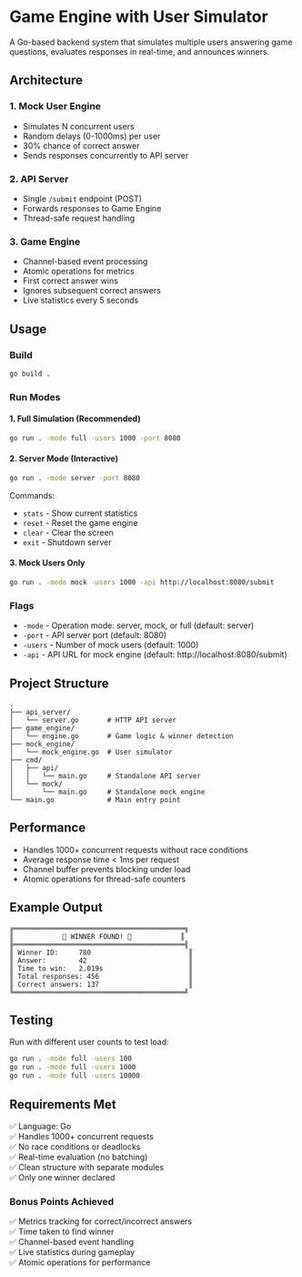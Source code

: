 # Game Engine with User Simulator

A Go-based backend system that simulates multiple users answering game questions, evaluates responses in real-time, and announces winners.
## Architecture

### 1. Mock User Engine
- Simulates N concurrent users
- Random delays (0-1000ms) per user  
- 30% chance of correct answer
- Sends responses concurrently to API server

### 2. API Server  
- Single `/submit` endpoint (POST)
- Forwards responses to Game Engine
- Thread-safe request handling

### 3. Game Engine
- Channel-based event processing
- Atomic operations for metrics
- First correct answer wins
- Ignores subsequent correct answers
- Live statistics every 5 seconds

## Usage

### Build
```bash
go build .
```

### Run Modes

#### 1. Full Simulation (Recommended)
```bash
go run . -mode full -users 1000 -port 8080
```

#### 2. Server Mode (Interactive)
```bash
go run . -mode server -port 8080
```
Commands:
- `stats` - Show current statistics
- `reset` - Reset the game engine  
- `clear` - Clear the screen
- `exit` - Shutdown server

#### 3. Mock Users Only
```bash
go run . -mode mock -users 1000 -api http://localhost:8080/submit
```

### Flags
- `-mode` - Operation mode: server, mock, or full (default: server)
- `-port` - API server port (default: 8080)
- `-users` - Number of mock users (default: 1000)
- `-api` - API URL for mock engine (default: http://localhost:8080/submit)

## Project Structure
```
.
├── api_server/
│   └── server.go       # HTTP API server
├── game_engine/
│   └── engine.go       # Game logic & winner detection
├── mock_engine/
│   └── mock_engine.go  # User simulator
├── cmd/
│   ├── api/
│   │   └── main.go     # Standalone API server
│   └── mock/
│       └── main.go     # Standalone mock engine
└── main.go             # Main entry point
```

## Performance

- Handles 1000+ concurrent requests without race conditions
- Average response time < 1ms per request
- Channel buffer prevents blocking under load
- Atomic operations for thread-safe counters

## Example Output

```
╔══════════════════════════════════════════╗
║            🎉 WINNER FOUND! 🎉            ║
╠══════════════════════════════════════════╣
║ Winner ID:     780                        ║
║ Answer:        42                         ║
║ Time to win:   2.019s                     ║
║ Total responses: 456                      ║
║ Correct answers: 137                      ║
╚══════════════════════════════════════════╝
```

## Testing

Run with different user counts to test load:
```bash
go run . -mode full -users 100
go run . -mode full -users 1000
go run . -mode full -users 10000
```

## Requirements Met

✅ Language: Go  
✅ Handles 1000+ concurrent requests  
✅ No race conditions or deadlocks  
✅ Real-time evaluation (no batching)  
✅ Clean structure with separate modules  
✅ Only one winner declared  

### Bonus Points Achieved
✅ Metrics tracking for correct/incorrect answers  
✅ Time taken to find winner  
✅ Channel-based event handling  
✅ Live statistics during gameplay  
✅ Atomic operations for performance